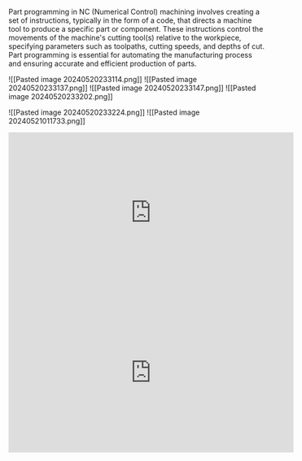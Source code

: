 Part programming in NC (Numerical Control) machining involves creating a set of instructions, typically in the form of a code, that directs a machine tool to produce a specific part or component. These instructions control the movements of the machine's cutting tool(s) relative to the workpiece, specifying parameters such as toolpaths, cutting speeds, and depths of cut. Part programming is essential for automating the manufacturing process and ensuring accurate and efficient production of parts.

![[Pasted image 20240520233114.png]]
![[Pasted image 20240520233137.png]]
![[Pasted image 20240520233147.png]]
![[Pasted image 20240520233202.png]]

![[Pasted image 20240520233224.png]]
![[Pasted image 20240521011733.png]]

<iframe width="560" height="315" src="https://www.youtube.com/embed/NCEHRvFQqMo?si=ZgTpmInalxUdHkvG" title="YouTube video player" frameborder="0" allow="accelerometer; autoplay; clipboard-write; encrypted-media; gyroscope; picture-in-picture; web-share" referrerpolicy="strict-origin-when-cross-origin" allowfullscreen></iframe>
<iframe width="560" height="315" src="https://www.youtube.com/embed/4nzrxofaSfQ?si=rsgxQoqb-4TC8OXm" title="YouTube video player" frameborder="0" allow="accelerometer; autoplay; clipboard-write; encrypted-media; gyroscope; picture-in-picture; web-share" referrerpolicy="strict-origin-when-cross-origin" allowfullscreen></iframe>
